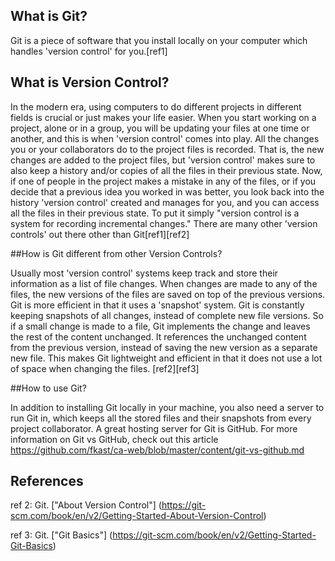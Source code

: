 ## What is Git?

Git is a piece of software that you install locally on your computer which handles 'version control' for you.[ref1] 

## What is Version Control?

In the modern era, using computers to do different projects in different fields is crucial or just makes your life easier. When you start working on a project, alone or in a group, you will be updating your files at one time or another, and this is when 'version control' comes into play. All the changes you or your collaborators do to the project files is recorded. That is, the new changes are added to the project files, but 'version control' makes sure to also keep a history and/or copies of all the files in their previous state. Now, if one of people in the project makes a mistake in any of the files, or if you decide that a previous idea you worked in was better, you look back into the history 'version control' created and manages for you, and you can access all the files in their previous state. To put it simply "version control is a system for recording incremental changes." There are many other 'version controls' out there other than Git[ref1][ref2]

##How is Git different from other Version Controls?

Usually most 'version control' systems keep track and store their information as a list of file changes. When changes are made to any of the files, the new versions of the files are saved on top of the previous versions. Git is more efficient in that it uses a 'snapshot' system. Git is constantly keeping snapshots of all changes, instead of complete new file versions. So if a small change is made to a file, Git implements the change and leaves the rest of the content unchanged. It references the unchanged content from the previous version, instead of saving the new version as a separate new file. This makes Git lightweight and efficient in that it does not use a lot of space when changing the files. [ref2][ref3]

##How to use Git?

In addition to installing Git locally in your machine, you also need a server to run Git in, which keeps all the stored files and their snapshots from every project collaborator. A great hosting server for Git is GitHub. For more information on Git vs GitHub, check out this article https://github.com/fkast/ca-web/blob/master/content/git-vs-github.md

## References

[^mcwilliams]: https://jahya.net/blog/git-vs-github/ "Andrew McWilliams. "Is Git the Same Thing as Github!?""

ref 2: Git. ["About Version Control"] (https://git-scm.com/book/en/v2/Getting-Started-About-Version-Control)

ref 3: Git. ["Git Basics"] (https://git-scm.com/book/en/v2/Getting-Started-Git-Basics)

[^mcwilliams]: https://jahya.net/blog/git-vs-github/ "Andrew McWilliams. "Is Git the Same Thing as Github!?""
